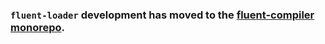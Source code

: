 ### `fluent-loader` development has moved to the [fluent-compiler monorepo](https://github.com/eemeli/fluent-compiler).
